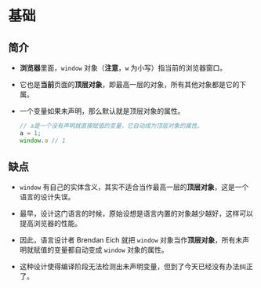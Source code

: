 # 基础

## 简介

  - **浏览器**里面，`window` 对象（**注意**，`w` 为小写）指当前的浏览器窗口。

  - 它也是**当前**页面的**顶层对象**，即最高一层的对象，所有其他对象都是它的下属。

  - 一个变量如果未声明，那么默认就是顶层对象的属性。

    ```javascript
    // a是一个没有声明就直接赋值的变量，它自动成为顶层对象的属性。
    a = 1;
    window.a // 1
    ```

## 缺点

  - `window` 有自己的实体含义，其实不适合当作最高一层的**顶层对象**，这是一个语言的设计失误。

  - 最早，设计这门语言的时候，原始设想是语言内置的对象越少越好，这样可以提高浏览器的性能。

  - 因此，语言设计者 Brendan Eich 就把 `window` 对象当作**顶层对象**，所有未声明就赋值的变量都自动变成 `window` 对象的属性。

  - 这种设计使得编译阶段无法检测出未声明变量，但到了今天已经没有办法纠正了。
